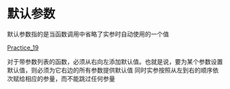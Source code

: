 # 默认参数

默认参数指的是当函数调用中省略了实参时自动使用的一个值

[Practice_19](../Practice/Practice_19.cpp)

对于带参数列表的函数，必须从右向左添加默认值。也就是说，要为某个参数设置默认值，则必须为它右边的所有参数提供默认值
同时实参按照从左到右的顺序依次赋给相应的参量，而不能跳过任何参量